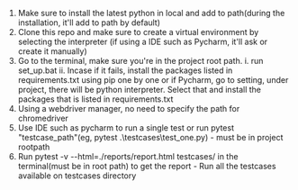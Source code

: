 1. Make sure to install the latest python in local and add to path(during the installation, 
   it'll add to path by default)
2. Clone this repo and make sure to create a virtual environment by selecting the interpreter
   (if using a IDE such as Pycharm, it'll ask or create it manually)
3. Go to the terminal, make sure you're in the project root path. 
   i. run set_up.bat
   ii. Incase if it fails, install the packages listed in requirements.txt using pip one by one or if 
       Pycharm, go to setting, under project, there will be python interpreter. Select that and install
       the packages that is listed in requirements.txt
4. Using a webdriver manager, no need to specify the path for chromedriver
5. Use IDE such as pycharm to run a single test or run pytest "testcase_path"(eg, pytest .\testcases\test_one.py) - must be in project rootpath
6. Run pytest -v --html=./reports/report.html testcases/ in the terminal(must be in root path) to get the report - Run all the testcases available on testcases directory